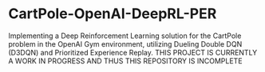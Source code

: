 # CartPole-OpenAI-DeepRL-PER
Implementing a Deep Reinforcement Learning solution for the CartPole problem in the OpenAI Gym environment, utilizing Dueling Double DQN (D3DQN) and Prioritized Experience Replay.
THIS PROJECT IS CURRENTLY A WORK IN PROGRESS AND THUS THIS REPOSITORY IS INCOMPLETE
